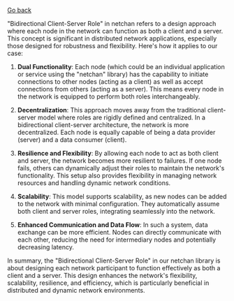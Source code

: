 [Go back](https://github.com/matveynator/netchan#general-goals-and-principles)

"Bidirectional Client-Server Role" in netchan refers to a design approach where each node in the network can function as both a client and a server. This concept is significant in distributed network applications, especially those designed for robustness and flexibility. Here's how it applies to our case:

1. **Dual Functionality**: Each node (which could be an individual application or service using the "netchan" library) has the capability to initiate connections to other nodes (acting as a client) as well as accept connections from others (acting as a server). This means every node in the network is equipped to perform both roles interchangeably.

2. **Decentralization**: This approach moves away from the traditional client-server model where roles are rigidly defined and centralized. In a bidirectional client-server architecture, the network is more decentralized. Each node is equally capable of being a data provider (server) and a data consumer (client).

3. **Resilience and Flexibility**: By allowing each node to act as both client and server, the network becomes more resilient to failures. If one node fails, others can dynamically adjust their roles to maintain the network's functionality. This setup also provides flexibility in managing network resources and handling dynamic network conditions.

4. **Scalability**: This model supports scalability, as new nodes can be added to the network with minimal configuration. They automatically assume both client and server roles, integrating seamlessly into the network.

5. **Enhanced Communication and Data Flow**: In such a system, data exchange can be more efficient. Nodes can directly communicate with each other, reducing the need for intermediary nodes and potentially decreasing latency.

In summary, the "Bidirectional Client-Server Role" in our netchan library is about designing each network participant to function effectively as both a client and a server. This design enhances the network's flexibility, scalability, resilience, and efficiency, which is particularly beneficial in distributed and dynamic network environments.
